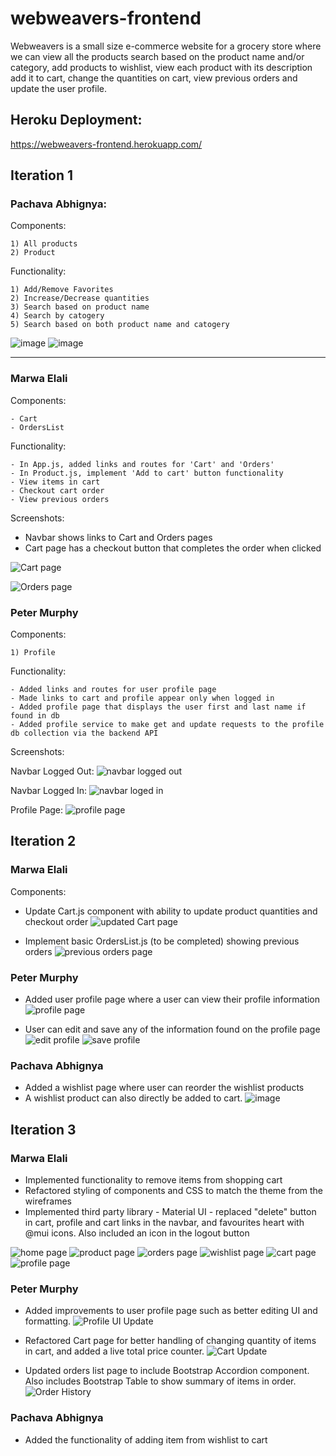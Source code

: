 # webweavers-frontend

Webweavers is a small size e-commerce website for a grocery store where we can view all the products search based on the product name and/or category, add products to wishlist, view each product with its description add it to cart, change the quantities on cart, view previous orders and update the user profile.

## Heroku Deployment:
https://webweavers-frontend.herokuapp.com/

## Iteration 1
### Pachava Abhignya:

Components:

    1) All products
    2) Product

Functionality:

    1) Add/Remove Favorites
    2) Increase/Decrease quantities
    3) Search based on product name
    4) Search by catogery
    5) Search based on both product name and catogery
![image](https://media.github.ccs.neu.edu/user/11128/files/76b1977d-12a9-4597-91c3-3d1ed949745f)
![image](https://media.github.ccs.neu.edu/user/11128/files/44144f40-ae2a-412d-9730-ff27d0215abe)


---
### Marwa Elali

Components:

    - Cart
    - OrdersList

Functionality:

    - In App.js, added links and routes for 'Cart' and 'Orders'
    - In Product.js, implement 'Add to cart' button functionality
    - View items in cart
    - Checkout cart order
    - View previous orders

Screenshots:

- Navbar shows links to Cart and Orders pages
- Cart page has a checkout button that completes the order when clicked

![Cart page](./public/images/screenshots/cart-page.png)

![Orders page](./public/images/screenshots/orders-page.png)

### Peter Murphy

Components:

    1) Profile

Functionality:

    - Added links and routes for user profile page
    - Made links to cart and profile appear only when logged in
    - Added profile page that displays the user first and last name if found in db
    - Added profile service to make get and update requests to the profile db collection via the backend API

Screenshots:

Navbar Logged Out:
![navbar logged out](./public/images/screenshots/navbar_logged_out.jpg)

Navbar Logged In:
![navbar loged in](./public/images/screenshots/navbar_logged_in.jpg)

Profile Page:
![profile page](./public/images/screenshots/profile_page.jpg)


## Iteration 2

### Marwa Elali
Components:

- Update Cart.js component with ability to update product quantities and checkout order
![updated Cart page](./public/images/screenshots/itr2-cart-page.png)

- Implement basic OrdersList.js (to be completed) showing previous orders
![previous orders page](./public/images/screenshots/itr2-orders-page.png)


### Peter Murphy

- Added user profile page where a user can view their profile information
![profile page](public\images\screenshots\profile_page.png)

- User can edit and save any of the information found on the profile page
![edit profile](public\images\screenshots\editing_profile.png)
![save profile](public\images\screenshots\save_profile_changes.png)

### Pachava Abhignya
- Added a wishlist page where user can reorder the wishlist products 
- A wishlist product can also directly be added to cart.
 ![image](https://media.github.ccs.neu.edu/user/11128/files/04a355be-bd95-4d06-9dbc-6adcab1eeb63)


## Iteration 3

### Marwa Elali
- Implemented functionality to remove items from shopping cart
- Refactored styling of components and CSS to match the theme from the wireframes
- Implemented third party library - Material UI - replaced "delete" button in cart, profile and cart links in the navbar, and favourites heart with @mui icons. Also included an icon in the logout button

![home page](./public/images/screenshots/itr3-home-page.png)
![product page](./public/images/screenshots/itr3-product-page.png)
![orders page](./public/images/screenshots/itr3-orders-page.png)
![wishlist page](./public/images/screenshots/itr3-wishlist-page.png)
![cart page](./public/images/screenshots/itr3-cart-page.png)
![profile page](./public/images/screenshots/itr3-profile-page.png)

### Peter Murphy
- Added improvements to user profile page such as better editing UI and formatting.
![Profile UI Update](./public/images/screenshots/Profile_UI.jpg)

- Refactored Cart page for better handling of changing quantity of items in cart, and added a live total price counter.
![Cart Update](./public/images/screenshots/Cart_multiple_items_and_total.jpg)

- Updated orders list page to include Bootstrap Accordion component. Also includes Bootstrap Table to show summary of items in order.
![Order History](./public/images/screenshots/order_history.jpg)


### Pachava Abhignya
- Added the functionality of adding item from wishlist to cart
